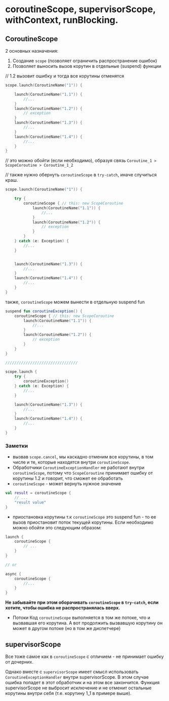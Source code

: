 # coroutineScope, supervisorScope, withContext, runBlocking.

## CoroutineScope

2 основных назначения:

1. Создание `scope` (позволяет ограничить распространение ошибок)
2. Позволяет выносить вызов корутин в отдельные (suspend) функции

// 1.2 вызовит ошибку и тогда все корутины отменятся

```kotlin
scope.launch(CoroutineName("1")) {

    launch(CoroutineName("1.1")) {
        //...
    }
    launch(CoroutineName("1.2")) {
        // exception
    }
    launch(CoroutineName("1.3")) {
        //...
    }
    launch(CoroutineName("1.4")) {
        //...
    }
}
```

// это можно обойти (если необходимо), образуя связь `Coroutine_1 > ScopeCoroutine > Coroutine_1_2`

// также нужно обернуть `coroutineScope` в `try-catch`, иначе случиться краш.

```kotlin
scope.launch(CoroutineName("1")) {

    try {
        coroutineScope { // this: new ScopeCoroutine
            launch(CoroutineName("1.1")) {
                //...
            }
            launch(CoroutineName("1.2")) {
                // exception
            }
        }
    } catch (e: Exception) {
        //...
    }


    launch(CoroutineName("1.3")) {
        //...
    }
    launch(CoroutineName("1.4")) {
        //...
    }
}
```

также, `coroutineScope` можем вынести в отдельную suspend fun

```kotlin
suspend fun coroutineException() {
    coroutineScope { // this: new ScopeCoroutine
        launch(CoroutineName("1.1")) {
            //...
        }
        launch(CoroutineName("1.2")) {
            // exception
        }
    }
}

////////////////////////////////

scope.launch {
    try {
        coroutineException()
    } catch (e: Exception) {
        //...
    }

    launch(CoroutineName("1.3")) {
        //...
    }
    launch(CoroutineName("1.4")) {
        //...
    }
}
```

### Заметки

* вызвав `scope.cancel`, мы каскадно отменим все корутины, в том числе и те, которые находятся
  внутри
  `coroutineScope`.
* Обработчики `CoroutineExceptionHandler` не работают внутри `coroutineScope`, потому
  что `ScopeCoroutine`
  принимает ошибку от корутины 1.2 и говорит, что сможет ее обработать
* `coroutineScope` - может вернуть нужное значение

```kotlin
val result = coroutineScope {
    // ...
    "result value"
}
```

* приостановка корутины
  т.к `coroutineScope` это suspend fun - то ее вызов приостановит поток текущей корутины.
  Если необходимо можно обойти это следующим образом:

```kotlin
launch {
    coroutineScope {
        // ...
    }
}

// or

async {
    coroutineScope {
        //...
    }
}
```

**Не забывайте при этом оборачивать `coroutineScope` в `try-catch`, если хотите, чтобы ошибка не
распространялась вверх.**

* Потоки
  Код `coroutineScope` выполняется в том же потоке, что и вызвавшая его корутина. А вот продолжить
  вызвавшую корутину он может в другом потоке (но в том же диспетчере)

## supervisorScope

Все тоже самое как в `coroutineScope` с отличием - не принимает ошибку от дочерних.

Однако вместе с `supervisorScope` имеет смысл использовать `CoroutineExceptionHandler` внутри supervisorScope. В этом случае
ошибка попадет в этот обработчик и на этом все закончится. Функция supervisorScope не выбросит
исключение и не отменит остальные корутины внутри себя (т.е. корутину 1_1 в примере выше).